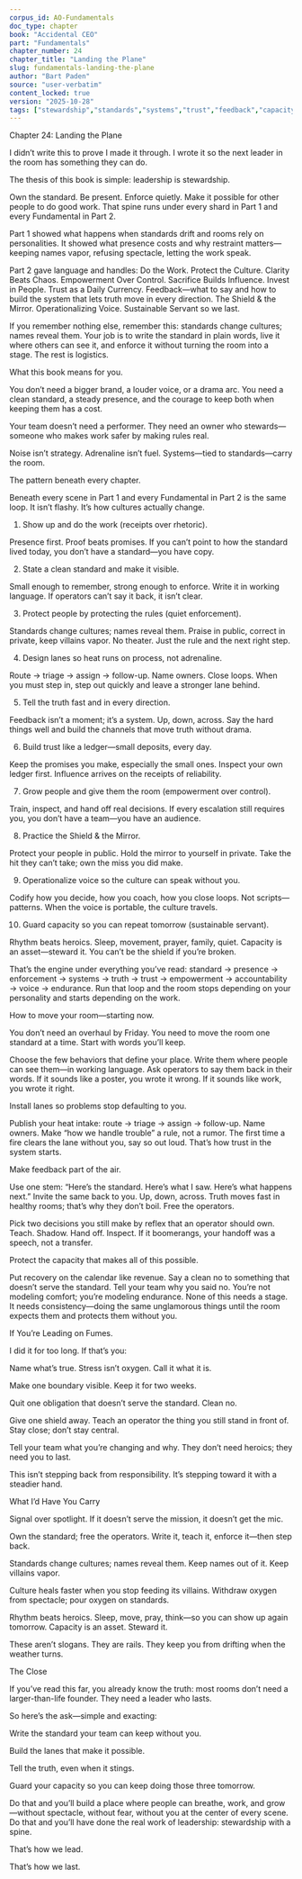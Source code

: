 ```yaml
---
corpus_id: AO-Fundamentals
doc_type: chapter
book: "Accidental CEO"
part: "Fundamentals"
chapter_number: 24
chapter_title: "Landing the Plane"
slug: fundamentals-landing-the-plane
author: "Bart Paden"
source: "user-verbatim"
content_locked: true
version: "2025-10-28"
tags: ["stewardship","standards","systems","trust","feedback","capacity","summary","operations"]
---
```


Chapter 24: Landing the Plane

I didn’t write this to prove I made it through. I wrote it so the next leader in the room has something they can do.

The thesis of this book is simple: leadership is stewardship.

Own the standard. Be present. Enforce quietly. Make it possible for other people to do good work. That spine runs under every shard in Part 1 and every Fundamental in Part 2.

Part 1 showed what happens when standards drift and rooms rely on personalities. It showed what presence costs and why restraint matters—keeping names vapor, refusing spectacle, letting the work speak.

Part 2 gave language and handles: Do the Work. Protect the Culture. Clarity Beats Chaos. Empowerment Over Control. Sacrifice Builds Influence. Invest in People. Trust as a Daily Currency. Feedback—what to say and how to build the system that lets truth move in every direction. The Shield & the Mirror. Operationalizing Voice. Sustainable Servant so we last.

If you remember nothing else, remember this: standards change cultures; names reveal them. Your job is to write the standard in plain words, live it where others can see it, and enforce it without turning the room into a stage. The rest is logistics.

What this book means for you.

You don’t need a bigger brand, a louder voice, or a drama arc. You need a clean standard, a steady presence, and the courage to keep both when keeping them has a cost.

Your team doesn’t need a performer. They need an owner who stewards—someone who makes work safer by making rules real.

Noise isn’t strategy. Adrenaline isn’t fuel. Systems—tied to standards—carry the room.

The pattern beneath every chapter.

Beneath every scene in Part 1 and every Fundamental in Part 2 is the same loop. It isn’t flashy. It’s how cultures actually change.

1) Show up and do the work (receipts over rhetoric).

Presence first. Proof beats promises. If you can’t point to how the standard lived today, you don’t have a standard—you have copy.

2) State a clean standard and make it visible.

Small enough to remember, strong enough to enforce. Write it in working language. If operators can’t say it back, it isn’t clear.

3) Protect people by protecting the rules (quiet enforcement).

Standards change cultures; names reveal them. Praise in public, correct in private, keep villains vapor. No theater. Just the rule and the next right step.

4) Design lanes so heat runs on process, not adrenaline.

Route → triage → assign → follow-up. Name owners. Close loops. When you must step in, step out quickly and leave a stronger lane behind.

5) Tell the truth fast and in every direction.

Feedback isn’t a moment; it’s a system. Up, down, across. Say the hard things well and build the channels that move truth without drama.

6) Build trust like a ledger—small deposits, every day.

Keep the promises you make, especially the small ones. Inspect your own ledger first. Influence arrives on the receipts of reliability.

7) Grow people and give them the room (empowerment over control).

Train, inspect, and hand off real decisions. If every escalation still requires you, you don’t have a team—you have an audience.

8) Practice the Shield & the Mirror.

Protect your people in public. Hold the mirror to yourself in private. Take the hit they can’t take; own the miss you did make.

9) Operationalize voice so the culture can speak without you.

Codify how you decide, how you coach, how you close loops. Not scripts—patterns. When the voice is portable, the culture travels.

10) Guard capacity so you can repeat tomorrow (sustainable servant).

Rhythm beats heroics. Sleep, movement, prayer, family, quiet. Capacity is an asset—steward it. You can’t be the shield if you’re broken.

That’s the engine under everything you’ve read: standard → presence → enforcement → systems → truth → trust → empowerment → accountability → voice → endurance. Run that loop and the room stops depending on your personality and starts depending on the work.

How to move your room—starting now.

You don’t need an overhaul by Friday. You need to move the room one standard at a time.
Start with words you’ll keep.

Choose the few behaviors that define your place. Write them where people can see them—in working language. Ask operators to say them back in their words. If it sounds like a poster, you wrote it wrong. If it sounds like work, you wrote it right.

Install lanes so problems stop defaulting to you.

Publish your heat intake: route → triage → assign → follow-up. Name owners. Make “how we handle trouble” a rule, not a rumor. The first time a fire clears the lane without you, say so out loud. That’s how trust in the system starts.

Make feedback part of the air.

Use one stem: “Here’s the standard. Here’s what I saw. Here’s what happens next.” Invite the same back to you. Up, down, across. Truth moves fast in healthy rooms; that’s why they don’t boil.
Free the operators.

Pick two decisions you still make by reflex that an operator should own. Teach. Shadow. Hand off. Inspect. If it boomerangs, your handoff was a speech, not a transfer.

Protect the capacity that makes all of this possible.

Put recovery on the calendar like revenue. Say a clean no to something that doesn’t serve the standard. Tell your team why you said no. You’re not modeling comfort; you’re modeling endurance.
None of this needs a stage. It needs consistency—doing the same unglamorous things until the room expects them and protects them without you.

If You’re Leading on Fumes.

I did it for too long. If that’s you:

Name what’s true. Stress isn’t oxygen. Call it what it is.

Make one boundary visible. Keep it for two weeks.

Quit one obligation that doesn’t serve the standard. Clean no.

Give one shield away. Teach an operator the thing you still stand in front of. Stay close; don’t stay central.

Tell your team what you’re changing and why. They don’t need heroics; they need you to last.


This isn’t stepping back from responsibility. It’s stepping toward it with a steadier hand.

What I’d Have You Carry

Signal over spotlight. If it doesn’t serve the mission, it doesn’t get the mic.

Own the standard; free the operators. Write it, teach it, enforce it—then step back.

Standards change cultures; names reveal them. Keep names out of it. Keep villains vapor.

Culture heals faster when you stop feeding its villains. Withdraw oxygen from spectacle; pour oxygen on standards.

Rhythm beats heroics. Sleep, move, pray, think—so you can show up again tomorrow.
Capacity is an asset. Steward it.

These aren’t slogans. They are rails. They keep you from drifting when the weather turns.

The Close

If you’ve read this far, you already know the truth: most rooms don’t need a larger-than-life founder. They need a leader who lasts.

So here’s the ask—simple and exacting:

Write the standard your team can keep without you.

Build the lanes that make it possible.

Tell the truth, even when it stings.

Guard your capacity so you can keep doing those three tomorrow.

Do that and you’ll build a place where people can breathe, work, and grow—without spectacle, without fear, without you at the center of every scene. Do that and you’ll have done the real work of leadership: stewardship with a spine.

That’s how we lead.

That’s how we last.
